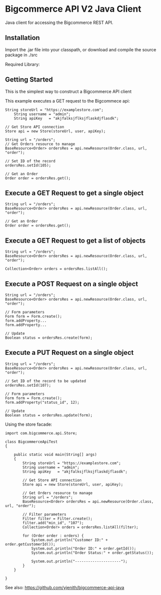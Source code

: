 Bigcommerce API V2 Java Client
==============================

Java client for accessing the Bigcommerce REST API.

Installation
------------

Import the .jar file into your classpath, or download and compile the source
package in ./src

Required Library: 

Getting Started
---------------
This is the simplest way to construct a Bigcommerce API client

This example executes a GET request to the Bigcommece api:

	String storeUrl = "https://examplestore.com";
        String username = "admin";
        String apiKey   = "akjfalksjflksjflaskdjflasdk";

	// Get Store API connection
	Store api = new Store(storeUrl, user, apiKey);

	String url = "/orders";
	// Get Orders resource to manage
	BaseResource<Order> ordersRes = api.newResource(Order.class, url, "order");
	
	// Set ID of the record
	ordersRes.setId(105);

	// Get an Order
	Order order = ordersRes.get();

Execute a GET Request to get a single object
------------------------------------------------------

	String url = "/orders";
	BaseResource<Order> ordersRes = api.newResource(Order.class, url, "order");
			
	// Get an Order
	Order order = ordersRes.get();

Execute a GET Request to get a list of objects
------------------------------------------------------

	String url = "/orders";
	BaseResource<Order> ordersRes = api.newResource(Order.class, url, "order");
	
	Collection<Order> orders = ordersRes.listAll();

Execute a POST Request on a single object
----------------------------------------------

	String url = "/orders";
	BaseResource<Order> ordersRes = api.newResource(Order.class, url, "order");
	
	// Form parameters
	Form form = Form.create();
	form.addProperty...
	form.addProperty...

	// Update
	Boolean status = ordersRes.create(form);

Execute a PUT Request on a single object
---------------------------------------------

	String url = "/orders";
	BaseResource<Order> ordersRes = api.newResource(Order.class, url, "order");
	
	// Set ID of the record to be updated
	ordersRes.setId(107);

	// Form parameters
	Form form = Form.create();
	form.addProperty("status_id", 12);

	// Update
	Boolean status = ordersRes.update(form);


Using the store facade:

```
import com.bigcommerce.api.Store;

class BigcommerceApiTest
{

	public static void main(String[] args)
	{
		String storeUrl = "https://examplestore.com";
		String username = "admin";
		String apiKey   = "akjfalksjflksjflaskdjflasdk";
		
		// Get Store API connection
		Store api = new Store(storeUrl, user, apiKey);

		// Get Orders resource to manage
		String url = "/orders";
		BaseResource<Order> ordersRes = api.newResource(Order.class, url, "order");
	
		// Filter parameters
		Filter filter = Filter.create();
		filter.add("min_id", "107");
		Collection<Order> orders = ordersRes.listAll(filter);

		for (Order order : orders) {
			System.out.println("Customer ID:" + order.getCustomerId());
			System.out.println("Order ID:" + order.getId());
			System.out.println("Order Status:" + order.getStatus());

			System.out.println("---------------------");
		}
	}

}
```
See also: https://github.com/yjenith/bigcommerce-api-java
